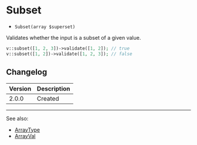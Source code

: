 # Subset

- `Subset(array $superset)`

Validates whether the input is a subset of a given value.

```php
v::subset([1, 2, 3])->validate([1, 2]); // true
v::subset([1, 2])->validate([1, 2, 3]); // false
```

## Changelog

Version | Description
--------|-------------
  2.0.0 | Created

***
See also:

- [ArrayType](ArrayType.md)
- [ArrayVal](ArrayVal.md)
